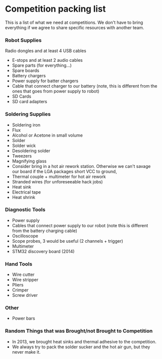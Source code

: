 # Competition packing list



This is a list of what we need at competitions. We don't have to bring everything if we agree to share specific resources with another team.

### Robot Supplies

Radio dongles and at least 4 USB cables

* E-stops and at least 2 audio cables
* Spare parts \(for everything...\)
* Spare boards
* Battery chargers
* Power supply for batter chargers
* Cable that connect charger to our battery \(note, this is different from the ones that goes from power supply to robot\)
* SD Cards
* SD card adapters

### Soldering Supplies

* Soldering iron
* Flux
* Alcohol or Acetone in small volume
* Solder
* Solder wick
* Desoldering solder
* Tweezers
* Magnifying glass
* Consider bring in a hot air rework station. Otherwise we can't savage our board if the LGA packages short VCC to ground,
* Thermal couple + multimeter for hot air rework
* Stranded wires \(for unforeseeable hack jobs\)
* Heat sink
* Electrical tape
* Heat shrink

### Diagnostic Tools

* Power supply
* Cables that connect power supply to our robot \(note this is different from the battery charging cable\)
* Oscilloscope
* Scope probes, 3 would be useful \(2 channels + trigger\)
* Multimeter
* STM32 discovery board \(2014\)

### Hand Tools

* Wire cutter
* Wire stripper
* Pliers
* Crimper
* Screw driver

### Other

* Power bars

### Random Things that was Brought/not Brought to Competition

* In 2013, we brought heat sinks and thermal adhesive to the competition.
* We always try to pack the solder sucker and the hot air gun, but they never make it.

